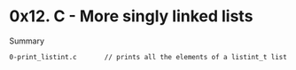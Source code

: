 # 0x12. C - More singly linked lists

Summary

```
0-print_listint.c		// prints all the elements of a listint_t list
```
